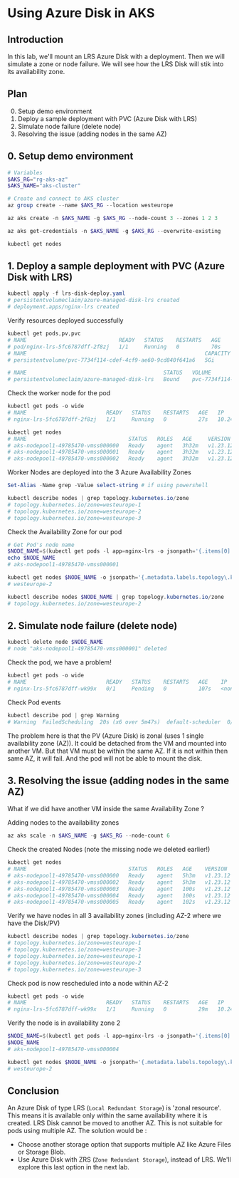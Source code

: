 # Using Azure Disk in AKS

## Introduction

In this lab, we'll mount an LRS Azure Disk with a deployment. Then we will simulate a zone or node failure. We will see how the LRS Disk will stik into its availability zone.

## Plan
0. Setup demo environment
1. Deploy a sample deployment with PVC (Azure Disk with LRS)
2. Simulate node failure (delete node)
3. Resolving the issue (adding nodes in the same AZ)

## 0. Setup demo environment

```powershell
# Variables
$AKS_RG="rg-aks-az"
$AKS_NAME="aks-cluster"

# Create and connect to AKS cluster
az group create --name $AKS_RG --location westeurope

az aks create -n $AKS_NAME -g $AKS_RG --node-count 3 --zones 1 2 3 

az aks get-credentials -n $AKS_NAME -g $AKS_RG --overwrite-existing

kubectl get nodes
```

## 1. Deploy a sample deployment with PVC (Azure Disk with LRS)

```powershell
kubectl apply -f lrs-disk-deploy.yaml
# persistentvolumeclaim/azure-managed-disk-lrs created
# deployment.apps/nginx-lrs created
```

Verify resources deployed successfully

```powershell
kubectl get pods,pv,pvc
# NAME                             READY   STATUS    RESTARTS   AGE
# pod/nginx-lrs-5fc6787dff-2f8zj   1/1     Running   0          70s
# NAME                                                        CAPACITY   ACCESS MODES   RECLAIM POLICY   STATUS   CLAIM                            STORAGECLASS
# persistentvolume/pvc-7734f114-cdef-4cf9-ae60-9cd840f641a6   5Gi        RWO            Delete           Bound    default/azure-managed-disk-lrs   managed-csi 

# NAME                                           STATUS   VOLUME                                     CAPACITY   ACCESS MODES   STORAGECLASS   AGE
# persistentvolumeclaim/azure-managed-disk-lrs   Bound    pvc-7734f114-cdef-4cf9-ae60-9cd840f641a6   5Gi        RWO            managed-csi    70s
```

Check the worker node for the pod

```powershell
kubectl get pods -o wide
# NAME                         READY   STATUS    RESTARTS   AGE   IP            NODE
# nginx-lrs-5fc6787dff-2f8zj   1/1     Running   0          27s   10.244.2.12   aks-nodepool1-49785470-vmss000001

kubectl get nodes
# NAME                                STATUS   ROLES   AGE     VERSION
# aks-nodepool1-49785470-vmss000000   Ready    agent   3h32m   v1.23.12
# aks-nodepool1-49785470-vmss000001   Ready    agent   3h32m   v1.23.12
# aks-nodepool1-49785470-vmss000002   Ready    agent   3h32m   v1.23.12
```

Worker Nodes are deployed into the 3 Azure Availability Zones

```powershell
Set-Alias -Name grep -Value select-string # if using powershell

kubectl describe nodes | grep topology.kubernetes.io/zone
# topology.kubernetes.io/zone=westeurope-1
# topology.kubernetes.io/zone=westeurope-2
# topology.kubernetes.io/zone=westeurope-3
```

Check the Availability Zone for our pod

```powershell
# Get Pod's node name
$NODE_NAME=$(kubectl get pods -l app=nginx-lrs -o jsonpath='{.items[0].spec.nodeName}')
echo $NODE_NAME
# aks-nodepool1-49785470-vmss000001

kubectl get nodes $NODE_NAME -o jsonpath='{.metadata.labels.topology\.kubernetes\.io/zone}'
# westeurope-2

kubectl describe nodes $NODE_NAME | grep topology.kubernetes.io/zone
# topology.kubernetes.io/zone=westeurope-2
```

## 2. Simulate node failure (delete node)

```powershell
kubectl delete node $NODE_NAME
# node "aks-nodepool1-49785470-vmss000001" deleted
```

Check the pod, we have a problem!

```powershell
kubectl get pods -o wide
# NAME                         READY   STATUS    RESTARTS   AGE    IP       NODE
# nginx-lrs-5fc6787dff-wk99x   0/1     Pending   0          107s   <none>   <none>
```

Check Pod events

```powershell
kubectl describe pod | grep Warning
# Warning  FailedScheduling  20s (x6 over 5m47s)  default-scheduler  0/3 nodes are available: 1 node(s) were unschedulable, 2 node(s) had volume node affinity conflict.
```

The problem here is that the PV (Azure Disk) is zonal (uses 1 single availability zone (AZ)). 
It could be detached from the VM and mounted into another VM. But that VM must be within the same AZ.
If it is not within then same AZ, it will fail. And the pod will not be able to mount the disk.

## 3. Resolving the issue (adding nodes in the same AZ)

What if we did have another VM inside the same Availability Zone ?

Adding nodes to the availability zones

```powershell
az aks scale -n $AKS_NAME -g $AKS_RG --node-count 6
```

Check the created Nodes (note the missing node we deleted earlier!)

```powershell
kubectl get nodes
# NAME                                STATUS   ROLES   AGE    VERSION
# aks-nodepool1-49785470-vmss000000   Ready    agent   5h3m   v1.23.12
# aks-nodepool1-49785470-vmss000002   Ready    agent   5h3m   v1.23.12
# aks-nodepool1-49785470-vmss000003   Ready    agent   100s   v1.23.12
# aks-nodepool1-49785470-vmss000004   Ready    agent   100s   v1.23.12
# aks-nodepool1-49785470-vmss000005   Ready    agent   102s   v1.23.12
```

Verify we have nodes in all 3 availability zones (including AZ-2 where we have the Disk/PV)

```powershell
kubectl describe nodes | grep topology.kubernetes.io/zone
# topology.kubernetes.io/zone=westeurope-1
# topology.kubernetes.io/zone=westeurope-3
# topology.kubernetes.io/zone=westeurope-1
# topology.kubernetes.io/zone=westeurope-2
# topology.kubernetes.io/zone=westeurope-3
```

Check pod is now rescheduled into a node within AZ-2

```powershell
kubectl get pods -o wide
# NAME                         READY   STATUS    RESTARTS   AGE   IP           NODE
# nginx-lrs-5fc6787dff-wk99x   1/1     Running   0          29m   10.244.5.2   aks-nodepool1-49785470-vmss000004
```

Verify the node is in availability zone 2

```powershell
$NODE_NAME=$(kubectl get pods -l app=nginx-lrs -o jsonpath='{.items[0].spec.nodeName}')
$NODE_NAME
# aks-nodepool1-49785470-vmss000004

kubectl get nodes $NODE_NAME -o jsonpath='{.metadata.labels.topology\.kubernetes\.io/zone}'
# westeurope-2
```

## Conclusion

An Azure Disk of type LRS (`Local Redundant Storage`) is 'zonal resource'.
This means it is available only within the same availability where it is created.
LRS Disk cannot be moved to another AZ.
This is not suitable for pods using multiple AZ.
 The solution would be :
+ Choose another storage option that supports multiple AZ like Azure Files or Storage Blob.
+ Use Azure Disk with ZRS (`Zone Redundant Storage`), instead of LRS.
We'll explore this last option in the next lab.